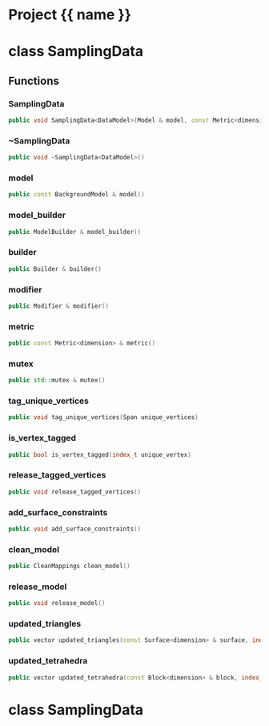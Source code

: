 <script setup>
import {useRoute} from 'vitepress'
const {path} = useRoute()
const tokens = path.split('/')
const words = tokens[2].split('-');
for (let i = 0; i < words.length; i++) {
    words[i] = words[i].charAt(0).toUpperCase() + words[i].slice(1);
    words[i] = words[i].replace('geode', 'Geode')
}
const name = words.join('-');
</script>
# Project {{ name }}

# class SamplingData


## Functions

### SamplingData

```cpp
public void SamplingData<DataModel>(Model & model, const Metric<dimension> & metric)
```


### ~SamplingData

```cpp
public void ~SamplingData<DataModel>()
```


### model

```cpp
public const BackgroundModel & model()
```


### model_builder

```cpp
public ModelBuilder & model_builder()
```


### builder

```cpp
public Builder & builder()
```


### modifier

```cpp
public Modifier & modifier()
```


### metric

```cpp
public const Metric<dimension> & metric()
```


### mutex

```cpp
public std::mutex & mutex()
```


### tag_unique_vertices

```cpp
public void tag_unique_vertices(Span unique_vertices)
```


### is_vertex_tagged

```cpp
public bool is_vertex_tagged(index_t unique_vertex)
```


### release_tagged_vertices

```cpp
public void release_tagged_vertices()
```


### add_surface_constraints

```cpp
public void add_surface_constraints()
```


### clean_model

```cpp
public CleanMappings clean_model()
```


### release_model

```cpp
public void release_model()
```


### updated_triangles

```cpp
public vector updated_triangles(const Surface<dimension> & surface, index_t triangle)
```


### updated_tetrahedra

```cpp
public vector updated_tetrahedra(const Block<dimension> & block, index_t tetrahedron)
```




# class SamplingData



